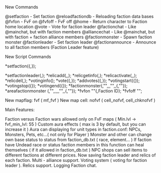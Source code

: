 New Commands

@setfaction - Set faction
@reloadfactiondb - Reloading faction data bases
@fvfon - FvF on
@fvfoff - FvF off
@home - Return character to Faction home location
@vote - Vote for faction leader
@factionchat - Like @mainchat, but with faction members
@alliancechat - Like @mainchat, but with faction + faction alliance members
@factionmonster - Spawn faction monster
@factionleader - Set faction leader
@factionannounce - Announce to all faction members (Faction Leader feature)



New Script Commands

*setfaction(<Faction ID>{,<Char ID>});

*setfactionleader(<Faction ID>,<Char ID>);
*relicadd(<Faction ID>,<Item ID>,<Slot>);
*relicgetinfo(<Faction ID>,<Slot>);
*relicactivate(<Faction ID>,<Slot>,<Val>);
*relicdel(<Faction ID>,<Slot>);
*votinginfo(<Faction ID>);
*vote(<Char ID>{,<Amount of Votes>});
*addvotes(<Char ID>{,<Amount of Votes>});
*votingstart({<Faction ID>});
*votingstop({<Faction ID>});
*votingend({<Faction ID>});
*factionmonster(<faction ID>,"<map name>",<x>,<y>,"<name to show>",<mob ID>,<amount>{,"<event label>"});
*areafactionmonster (<faction ID>,"<map name>",<x1>,<y1>,<x2>,<y2>,"<name to show>",<mob ID>,<amount>{,"<event label>"});
*fvfon "<map name>"{,Faction ID};
*fvfoff "<map name>";


New mapflag: fvf ( mf_fvf )
New map cell: nofvf ( cell_nofvf, cell_chknofvf )


Main Features:

Faction versus Faction wars allowed only on FvF maps ( Min.lvl -> fvf_min_lvl: 55 )
Custom aura effects ( max is 3 by default, but you can increase it )
Aura can displaying for unit types in faction.conf: NPCs, Monsters, Pets, etc...( not only for Player )
Monster and other can change own base status to status from faction_db.txt ( race, element... )
If faction have Undead race or status faction members in this function can heal themselves ( if it allowed in faction_db.txt )
NPC shops can sell items to different factions at different prices.
Now saving faction leader and relics of each faction.
Multi - alliance support.
Voting system ( voting for faction leader ).
Relics support.
Logging Faction chat.
